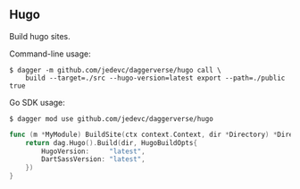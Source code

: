 ## Hugo

Build hugo sites.

Command-line usage:

```
$ dagger -m github.com/jedevc/daggerverse/hugo call \
    build --target=./src --hugo-version=latest export --path=./public
true
```

Go SDK usage:

```
$ dagger mod use github.com/jedevc/daggerverse/hugo
```

```go
func (m *MyModule) BuildSite(ctx context.Context, dir *Directory) *Directory {
    return dag.Hugo().Build(dir, HugoBuildOpts{
        HugoVersion:     "latest",
        DartSassVersion: "latest",
    })
}
```